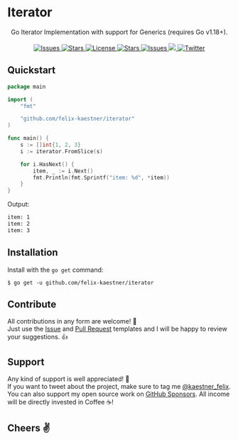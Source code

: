# Iterator

<p align="center">
    <span>Go Iterator Implementation with support for Generics (requires Go v1.18+).</span>
    <br><br>
    <a href="https://github.com/felix-kaestner/iterator/issues">
        <img alt="Issues" src="https://img.shields.io/github/issues/felix-kaestner/iterator?color=29b6f6&style=flat-square">
    </a>
    <a href="https://github.com/felix-kaestner/iterator/stargazers">
        <img alt="Stars" src="https://img.shields.io/github/stars/felix-kaestner/iterator?color=29b6f6&style=flat-square">
    </a>
    <a href="https://github.com/felix-kaestner/iterator/blob/main/LICENSE">
        <img alt="License" src="https://img.shields.io/github/license/felix-kaestner/iterator?color=29b6f6&style=flat-square">
    </a>
    <a href="https://pkg.go.dev/github.com/felix-kaestner/iterator">
        <img alt="Stars" src="https://img.shields.io/badge/go-documentation-blue?color=29b6f6&style=flat-square">
    </a>
    <a href="https://goreportcard.com/report/github.com/felix-kaestner/iterator">
        <img alt="Issues" src="https://goreportcard.com/badge/github.com/felix-kaestner/iterator?style=flat-square">
    </a>
    <a href="https://codecov.io/gh/felix-kaestner/iterator">
        <img src="https://img.shields.io/codecov/c/github/felix-kaestner/iterator?style=flat-square&token=KK7ZG7A90X"/>
    </a>
    <a href="https://twitter.com/kaestner_felix">
        <img alt="Twitter" src="https://img.shields.io/badge/twitter-@kaestner_felix-29b6f6?style=flat-square">
    </a>
</p>

## Quickstart

```go
package main

import (
	"fmt"

	"github.com/felix-kaestner/iterator"
)

func main() {
	s := []int{1, 2, 3}
	i := iterator.FromSlice(s)

	for i.HasNext() {
		item, _ := i.Next()
		fmt.Println(fmt.Sprintf("item: %d", *item))
	}
}
```

Output:

```sh
item: 1
item: 2
item: 3
```

##  Installation

Install with the `go get` command:

```
$ go get -u github.com/felix-kaestner/iterator
```

## Contribute

All contributions in any form are welcome! 🙌  
Just use the [Issue](.github/ISSUE_TEMPLATE) and [Pull Request](.github/PULL_REQUEST_TEMPLATE) templates and 
I will be happy to review your suggestions. 👍

## Support

Any kind of support is well appreciated! 👏  
If you want to tweet about the project, make sure to tag me [@kaestner_felix](https://twitter.com/kaestner_felix). You can also support my open source work on [GitHub Sponsors](https://github.com/sponsors/felix-kaestner). All income will be directly invested in Coffee ☕!

## Cheers ✌
